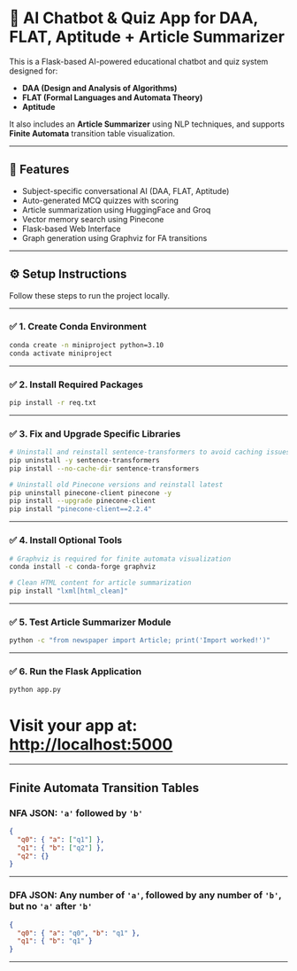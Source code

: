 # 💬 AI Chatbot & Quiz App for DAA, FLAT, Aptitude + Article Summarizer

This is a Flask-based AI-powered educational chatbot and quiz system designed for:
- **DAA (Design and Analysis of Algorithms)**
- **FLAT (Formal Languages and Automata Theory)**
- **Aptitude**

It also includes an **Article Summarizer** using NLP techniques, and supports **Finite Automata** transition table visualization.

---

## 🔹 Features

- Subject-specific conversational AI (DAA, FLAT, Aptitude)
- Auto-generated MCQ quizzes with scoring
- Article summarization using HuggingFace and Groq
- Vector memory search using Pinecone
- Flask-based Web Interface
- Graph generation using Graphviz for FA transitions

---

## ⚙️ Setup Instructions

Follow these steps to run the project locally.

---

### ✅ 1. Create Conda Environment

```bash
conda create -n miniproject python=3.10
conda activate miniproject
```

---

### ✅ 2. Install Required Packages

```bash
pip install -r req.txt
```

---

### ✅ 3. Fix and Upgrade Specific Libraries

```bash
# Uninstall and reinstall sentence-transformers to avoid caching issues
pip uninstall -y sentence-transformers
pip install --no-cache-dir sentence-transformers

# Uninstall old Pinecone versions and reinstall latest
pip uninstall pinecone-client pinecone -y
pip install --upgrade pinecone-client
pip install "pinecone-client==2.2.4"
```

---

### ✅ 4. Install Optional Tools

```bash
# Graphviz is required for finite automata visualization
conda install -c conda-forge graphviz

# Clean HTML content for article summarization
pip install "lxml[html_clean]"
```

---

### ✅ 5. Test Article Summarizer Module

```bash
python -c "from newspaper import Article; print('Import worked!')"
```

---

### ✅ 6. Run the Flask Application

```bash
python app.py
```

# Visit your app at: [http://localhost:5000](http://localhost:5000)

---

##  Finite Automata Transition Tables

###  NFA JSON: `'a'` followed by `'b'`

```json
{
  "q0": { "a": ["q1"] },
  "q1": { "b": ["q2"] },
  "q2": {}
}
```

---

###  DFA JSON: Any number of `'a'`, followed by any number of `'b'`, but no `'a'` after `'b'`

```json
{
  "q0": { "a": "q0", "b": "q1" },
  "q1": { "b": "q1" }
}
```

---

